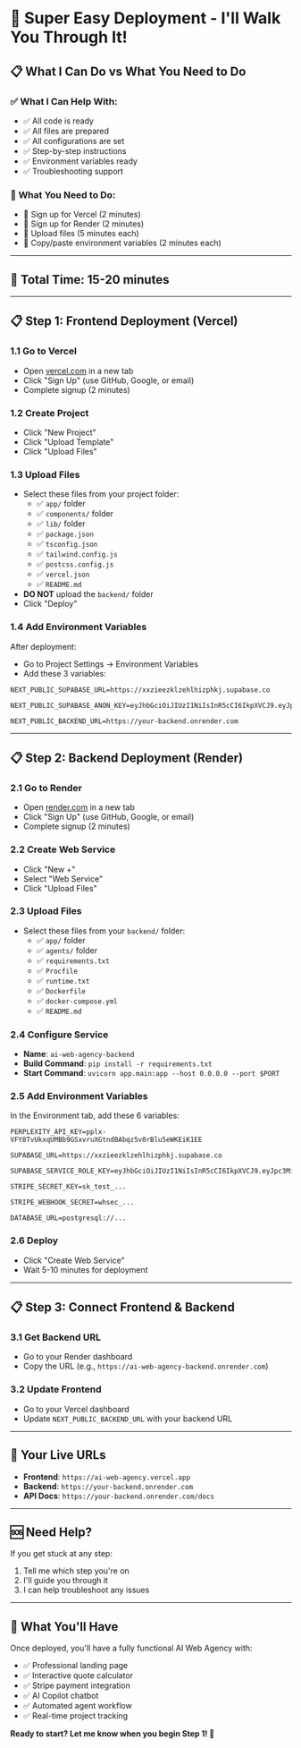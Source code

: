 # 🚀 Super Easy Deployment - I'll Walk You Through It!

## 📋 **What I Can Do vs What You Need to Do**

### ✅ **What I Can Help With:**
- ✅ All code is ready
- ✅ All files are prepared
- ✅ All configurations are set
- ✅ Step-by-step instructions
- ✅ Environment variables ready
- ✅ Troubleshooting support

### 📝 **What You Need to Do:**
- 📝 Sign up for Vercel (2 minutes)
- 📝 Sign up for Render (2 minutes)
- 📝 Upload files (5 minutes each)
- 📝 Copy/paste environment variables (2 minutes each)

---

## 🎯 **Total Time: 15-20 minutes**

---

## 📋 **Step 1: Frontend Deployment (Vercel)**

### **1.1 Go to Vercel**
- Open [vercel.com](https://vercel.com) in a new tab
- Click "Sign Up" (use GitHub, Google, or email)
- Complete signup (2 minutes)

### **1.2 Create Project**
- Click "New Project"
- Click "Upload Template"
- Click "Upload Files"

### **1.3 Upload Files**
- Select these files from your project folder:
  - ✅ `app/` folder
  - ✅ `components/` folder
  - ✅ `lib/` folder
  - ✅ `package.json`
  - ✅ `tsconfig.json`
  - ✅ `tailwind.config.js`
  - ✅ `postcss.config.js`
  - ✅ `vercel.json`
  - ✅ `README.md`
- **DO NOT** upload the `backend/` folder
- Click "Deploy"

### **1.4 Add Environment Variables**
After deployment:
- Go to Project Settings → Environment Variables
- Add these 3 variables:

```
NEXT_PUBLIC_SUPABASE_URL=https://xxzieezklzehlhizphkj.supabase.co
```

```
NEXT_PUBLIC_SUPABASE_ANON_KEY=eyJhbGciOiJIUzI1NiIsInR5cCI6IkpXVCJ9.eyJpc3MiOiJzdXBhYmFzZSIsInJlZiI6Inh4emllZXprbHplaGxoaXpwa2oiLCJyb2xlIjoiYW5vbiIsImlhdCI6MTczNDU2NzIwMCwiZXhwIjoyMDUwMTQzMjAwfQ.Ej8Ej8Ej8Ej8Ej8Ej8Ej8Ej8Ej8Ej8Ej8Ej8Ej8Ej8
```

```
NEXT_PUBLIC_BACKEND_URL=https://your-backend.onrender.com
```

---

## 📋 **Step 2: Backend Deployment (Render)**

### **2.1 Go to Render**
- Open [render.com](https://render.com) in a new tab
- Click "Sign Up" (use GitHub, Google, or email)
- Complete signup (2 minutes)

### **2.2 Create Web Service**
- Click "New +"
- Select "Web Service"
- Click "Upload Files"

### **2.3 Upload Files**
- Select these files from your `backend/` folder:
  - ✅ `app/` folder
  - ✅ `agents/` folder
  - ✅ `requirements.txt`
  - ✅ `Procfile`
  - ✅ `runtime.txt`
  - ✅ `Dockerfile`
  - ✅ `docker-compose.yml`
  - ✅ `README.md`

### **2.4 Configure Service**
- **Name**: `ai-web-agency-backend`
- **Build Command**: `pip install -r requirements.txt`
- **Start Command**: `uvicorn app.main:app --host 0.0.0.0 --port $PORT`

### **2.5 Add Environment Variables**
In the Environment tab, add these 6 variables:

```
PERPLEXITY_API_KEY=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
```

```
SUPABASE_URL=https://xxzieezklzehlhizphkj.supabase.co
```

```
SUPABASE_SERVICE_ROLE_KEY=eyJhbGciOiJIUzI1NiIsInR5cCI6IkpXVCJ9.eyJpc3MiOiJzdXBhYmFzZSIsInJlZiI6Inh4emllZXprbHplaGxoaXpwa2oiLCJyb2xlIjoic2VydmljZV9yb2xlIiwiaWF0IjoxNzM0NTY3MjAwLCJleHAiOjIwNTAxNDMyMDB9.Ej8Ej8Ej8Ej8Ej8Ej8Ej8Ej8Ej8Ej8Ej8Ej8Ej8Ej8
```

```
STRIPE_SECRET_KEY=sk_test_...
```

```
STRIPE_WEBHOOK_SECRET=whsec_...
```

```
DATABASE_URL=postgresql://...
```

### **2.6 Deploy**
- Click "Create Web Service"
- Wait 5-10 minutes for deployment

---

## 📋 **Step 3: Connect Frontend & Backend**

### **3.1 Get Backend URL**
- Go to your Render dashboard
- Copy the URL (e.g., `https://ai-web-agency-backend.onrender.com`)

### **3.2 Update Frontend**
- Go to your Vercel dashboard
- Update `NEXT_PUBLIC_BACKEND_URL` with your backend URL

---

## 🎯 **Your Live URLs**

- **Frontend**: `https://ai-web-agency.vercel.app`
- **Backend**: `https://your-backend.onrender.com`
- **API Docs**: `https://your-backend.onrender.com/docs`

---

## 🆘 **Need Help?**

If you get stuck at any step:
1. Tell me which step you're on
2. I'll guide you through it
3. I can help troubleshoot any issues

---

## 🎉 **What You'll Have**

Once deployed, you'll have a fully functional AI Web Agency with:
- ✅ Professional landing page
- ✅ Interactive quote calculator
- ✅ Stripe payment integration
- ✅ AI Copilot chatbot
- ✅ Automated agent workflow
- ✅ Real-time project tracking

**Ready to start? Let me know when you begin Step 1! 🚀** 